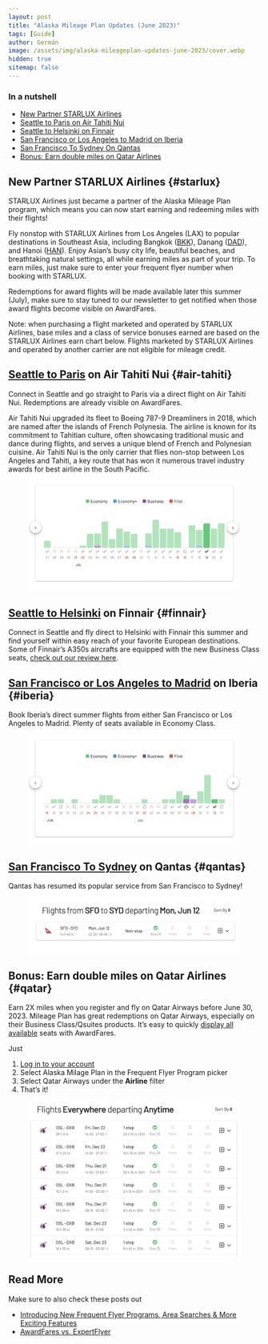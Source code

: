 ```yaml
---
layout: post
title: "Alaska Mileage Plan Updates (June 2023)"
tags: [Guide]
author: Germán
image: /assets/img/alaska-mileageplan-updates-june-2023/cover.webp
hidden: true
sitemap: false
---
```


### In a nutshell

- [New Partner STARLUX Airlines](#starlux)
- [Seattle to Paris on Air Tahiti Nui](#air-tahiti)
- [Seattle to Helsinki on Finnair](#finnair)
- [San Francisco or Los Angeles to Madrid on Iberia](#iberia)
- [San Francisco To Sydney On Qantas](#qantas)
- [Bonus: Earn double miles on Qatar Airlines](#qatar)


## New Partner STARLUX Airlines {#starlux}

STARLUX Airlines just became a partner of the Alaska Mileage Plan program, which means you can now start earning and redeeming miles with their flights! 

Fly nonstop with STARLUX Airlines from Los Angeles (LAX) to popular destinations in Southeast Asia, including Bangkok ([BKK](https://awardfares.com/search?LAX.BKK.;z:alaska)), Danang ([DAD](https://awardfares.com/search?LAX.DAD.;z:alaska)), and Hanoi ([HAN](https://awardfares.com/search?LAX.HAN.;z:alaska)). Enjoy Asian’s busy city life, beautiful beaches, and breathtaking natural settings, all while earning miles as part of your trip. To earn miles, just make sure to enter your frequent flyer number when booking with STARLUX.

Redemptions for award flights will be made available later this summer (July), make sure to stay tuned to our newsletter to get notified when those award flights become visible on AwardFares.

Note: when purchasing a flight marketed and operated by STARLUX Airlines, base miles and a class of service bonuses earned are based on the STARLUX Airlines earn chart below. Flights marketed by STARLUX Airlines and operated by another carrier are not eligible for mileage credit. 


## [Seattle to Paris](https://awardfares.com/search?SEA.CDG.;a:TN;z:alaska#) on Air Tahiti Nui {#air-tahiti}

Connect in Seattle and go straight to Paris via a direct flight on Air Tahiti Nui. Redemptions are already visible on AwardFares.

Air Tahiti Nui upgraded its fleet to Boeing 787-9 Dreamliners in 2018, which are named after the islands of French Polynesia. The airline is known for its commitment to Tahitian culture, often showcasing traditional music and dance during flights, and serves a unique blend of French and Polynesian cuisine. Air Tahiti Nui is the only carrier that flies non-stop between Los Angeles and Tahiti, a key route that has won it numerous travel industry awards for best airline in the South Pacific.

<figure>
<img src="/assets/img/alaska-mileageplan-updates-june-2023/sea-cdg.webp" alt="Seattle to Paris on Air Tahiti Nui using Alaska Mileage Plan miles." />
</figure>

## [Seattle to Helsinki](https://blog.awardfares.com/finnair-hel-hnd-business/) on Finnair {#finnair}

Connect in Seattle and fly direct to Helsinki with Finnair this summer and find yourself within easy reach of your favorite European destinations. Some of Finnair’s A350s aircrafts are equipped with the new Business Class seats, [check out our review here](https://blog.awardfares.com/finnair-hel-hnd-business/).


## [San Francisco or Los Angeles to Madrid](https://awardfares.com/search?LAX,SFO.MAD.2023-07-12;o:price;so:asc;z:alaska) on Iberia {#iberia}

Book Iberia’s direct summer flights from either San Francisco or Los Angeles to Madrid. Plenty of seats available in Economy Class.

<figure>
<img src="/assets/img/alaska-mileageplan-updates-june-2023/lax-sfo-mad.webp" alt="San Francisco to Madrid on Iberia using Mileage Plan miles." />
</figure>


## [San Francisco To Sydney](https://awardfares.com/search?SFO.SYD.2023-08-07;a:QF;o:price;so:asc;z:alaska) on Qantas {#qantas}

Qantas has resumed its popular service from San Francisco to Sydney!

<figure>
<img src="/assets/img/alaska-mileageplan-updates-june-2023/sfo-syd.webp" alt="San Francisco to Sydney on Quantas using Alaska Mileage Plan miles." />
</figure>



## Bonus: Earn double miles on Qatar Airlines {#qatar}

Earn 2X miles when you register and fly on Qatar Airways before June 30, 2023. Mileage Plan has great redemptions on Qatar Airways, especially on their Business Class/Qsuites products. It’s easy to quickly [display all available](https://awardfares.com/search?..;a:QR;z:alaska) seats with AwardFares. 

Just 

1. [Log in to your account](https://awardfares.com/signup)
2. Select Alaska Milage Plan in the Frequent Flyer Program picker
3. Select Qatar Airways under the **Airline** filter
4. That’s it!

<figure>
<img src="/assets/img/alaska-mileageplan-updates-june-2023/ax-qatar.webp" alt="Qatar Airways Award Flights using Alaska Mileage Plan miles." />
</figure>


## Read More

Make sure to also check these posts out

* [Introducing New Frequent Flyer Programs, Area Searches & More Exciting Features
](https://blog.awardfares.com/new-programs-and-features/)
* [AwardFares vs. ExpertFlyer](https://blog.awardfares.com/awardfares-vs-expertflyer/)
